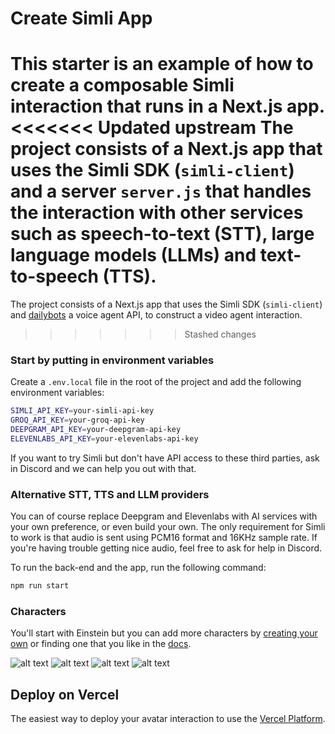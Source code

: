 # Create Simli App
This starter is an example of how to create a composable Simli interaction that runs in a Next.js app.
<<<<<<< Updated upstream
The project consists of a Next.js app that uses the Simli SDK (`simli-client`) and a server `server.js` that handles the interaction with other services such as speech-to-text (STT), large language models (LLMs) and text-to-speech (TTS). 
=======
The project consists of a Next.js app that uses the Simli SDK (`simli-client`) and [dailybots](https://docs.dailybots.ai) a voice agent API, to construct a video agent interaction.
>>>>>>> Stashed changes

### Start by putting in environment variables
Create a `.env.local` file in the root of the project and add the following environment variables:

```bash
SIMLI_API_KEY=your-simli-api-key
GROQ_API_KEY=your-groq-api-key
DEEPGRAM_API_KEY=your-deepgram-api-key
ELEVENLABS_API_KEY=your-elevenlabs-api-key
```

If you want to try Simli but don't have API access to these third parties, ask in Discord and we can help you out with that. 

### Alternative STT, TTS and LLM providers 
You can of course replace Deepgram and Elevenlabs with AI services with your own preference, or even build your own.
The only requirement for Simli to work is that audio is sent using PCM16 format and 16KHz sample rate. If you're having trouble getting nice audio, feel free to ask for help in Discord.  


To run the back-end and the app, run the following command:



```bash
npm run start
```

### Characters
You'll start with Einstein but you can add more characters by [creating your own](simli.com) or finding one that you like in the [docs](docs.simli.com). 

![alt text](images/image.png) ![alt text](images/image-4.png) ![alt text](images/image-2.png) ![alt text](images/image-3.png)


## Deploy on Vercel

The easiest way to deploy your avatar interaction to use the [Vercel Platform](https://vercel.com/new?utm_medium=default-template&filter=next.js&utm_source=create-next-app&utm_campaign=create-next-app-readme). 
